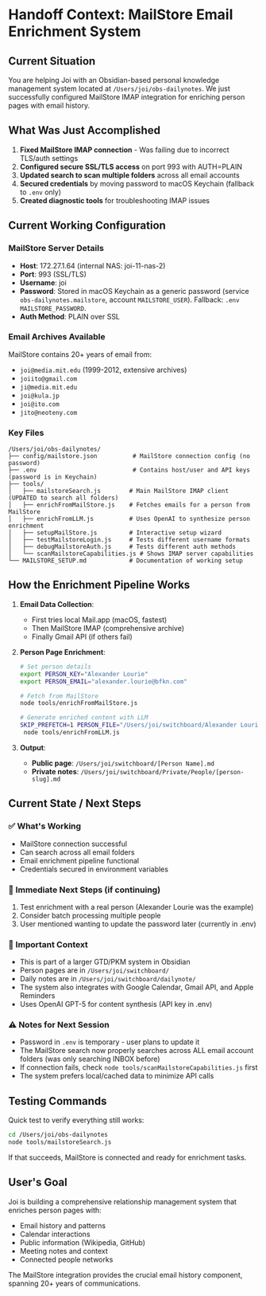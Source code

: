 # Handoff Context: MailStore Email Enrichment System

## Current Situation
You are helping Joi with an Obsidian-based personal knowledge management system located at `/Users/joi/obs-dailynotes`. We just successfully configured MailStore IMAP integration for enriching person pages with email history.

## What Was Just Accomplished
1. **Fixed MailStore IMAP connection** - Was failing due to incorrect TLS/auth settings
2. **Configured secure SSL/TLS access** on port 993 with AUTH=PLAIN
3. **Updated search to scan multiple folders** across all email accounts
4. **Secured credentials** by moving password to macOS Keychain (fallback to `.env` only)
5. **Created diagnostic tools** for troubleshooting IMAP issues

## Current Working Configuration

### MailStore Server Details
- **Host**: 172.27.1.64 (internal NAS: joi-11-nas-2)
- **Port**: 993 (SSL/TLS)
- **Username**: joi
- **Password**: Stored in macOS Keychain as a generic password (service `obs-dailynotes.mailstore`, account `MAILSTORE_USER`). Fallback: `.env` `MAILSTORE_PASSWORD`.
- **Auth Method**: PLAIN over SSL

### Email Archives Available
MailStore contains 20+ years of email from:
- `joi@media.mit.edu` (1999-2012, extensive archives)
- `joiito@gmail.com`
- `ji@media.mit.edu`
- `joi@kula.jp`
- `joi@ito.com`
- `jito@neoteny.com`

### Key Files

```text
/Users/joi/obs-dailynotes/
├── config/mailstore.json          # MailStore connection config (no password)
├── .env                           # Contains host/user and API keys (password is in Keychain)
├── tools/
│   ├── mailstoreSearch.js        # Main MailStore IMAP client (UPDATED to search all folders)
│   ├── enrichFromMailStore.js    # Fetches emails for a person from MailStore
│   ├── enrichFromLLM.js          # Uses OpenAI to synthesize person enrichment
│   ├── setupMailStore.js         # Interactive setup wizard
│   ├── testMailstoreLogin.js     # Tests different username formats
│   ├── debugMailstoreAuth.js     # Tests different auth methods
│   └── scanMailstoreCapabilities.js # Shows IMAP server capabilities
└── MAILSTORE_SETUP.md            # Documentation of working setup
```

## How the Enrichment Pipeline Works

1. **Email Data Collection**:
   - First tries local Mail.app (macOS, fastest)
   - Then MailStore IMAP (comprehensive archive)
   - Finally Gmail API (if others fail)

2. **Person Page Enrichment**:

    ```bash
   # Set person details
   export PERSON_KEY="Alexander Lourie"
   export PERSON_EMAIL="alexander.lourie@bfkn.com"
   
   # Fetch from MailStore
   node tools/enrichFromMailStore.js
   
   # Generate enriched content with LLM
   SKIP_PREFETCH=1 PERSON_FILE="/Users/joi/switchboard/Alexander Lourie.md" \
     node tools/enrichFromLLM.js
   ```

3. **Output**:
   - **Public page**: `/Users/joi/switchboard/[Person Name].md`
   - **Private notes**: `/Users/joi/switchboard/Private/People/[person-slug].md`

## Current State / Next Steps

### ✅ What's Working
- MailStore connection successful
- Can search across all email folders
- Email enrichment pipeline functional
- Credentials secured in environment variables

### 🔄 Immediate Next Steps (if continuing)
1. Test enrichment with a real person (Alexander Lourie was the example)
2. Consider batch processing multiple people
3. User mentioned wanting to update the password later (currently in .env)

### 📝 Important Context
- This is part of a larger GTD/PKM system in Obsidian
- Person pages are in `/Users/joi/switchboard/`
- Daily notes are in `/Users/joi/switchboard/dailynote/`
- The system also integrates with Google Calendar, Gmail API, and Apple Reminders
- Uses OpenAI GPT-5 for content synthesis (API key in .env)

### ⚠️ Notes for Next Session
- Password in `.env` is temporary - user plans to update it
- The MailStore search now properly searches across ALL email account folders (was only searching INBOX before)
- If connection fails, check `node tools/scanMailstoreCapabilities.js` first
- The system prefers local/cached data to minimize API calls

## Testing Commands

Quick test to verify everything still works:

```bash
cd /Users/joi/obs-dailynotes
node tools/mailstoreSearch.js
```

If that succeeds, MailStore is connected and ready for enrichment tasks.

## User's Goal
Joi is building a comprehensive relationship management system that enriches person pages with:
- Email history and patterns
- Calendar interactions
- Public information (Wikipedia, GitHub)
- Meeting notes and context
- Connected people networks

The MailStore integration provides the crucial email history component, spanning 20+ years of communications.
